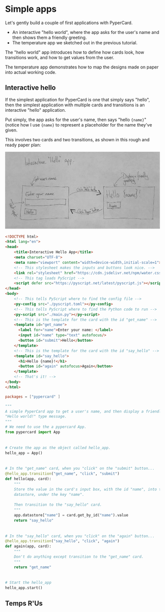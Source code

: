 # Simple apps

Let's gently build a couple of first applications with PyperCard.

* An interactive "hello world", where the app asks for the user's name and then
  shows them a friendly greeting.
* The temperature app we sketched out in the previous tutorial.

The "hello world" app introduces how to define how cards look, how transitions
work, and how to get values from the user.

The temperature app demonstrates how to map the designs made on paper into
actual working code.

## Interactive hello

If the simplest application for PyperCard is one that simply says "hello", then
the simplest application with multiple cards and transitions is an interactive
"hello" application.

Put simply, the app asks for the user's name, then says "hello `{name}`"
(notice how I use `{name}` to represent a placeholder for the name they've
given.

This involves two cards and two transitions, as shown in this rough and ready
paper plan:

<img alt="A paper based design for an interactive hello app." src="_static/hello_app.png" style="border: none;">




```html
<!DOCTYPE html>
<html lang="en">
<head>
    <title>Interactive Hello App</title>
    <meta charset="UTF-8">
    <meta name="viewport" content="width=device-width,initial-scale=1">
    <!-- This stylesheet makes the inputs and buttons look nice. -->
    <link rel="stylesheet" href="https://cdn.jsdelivr.net/npm/water.css@2/out/water.css">
    <!-- This tag loads PyScript -->
    <script defer src="https://pyscript.net/latest/pyscript.js"></script>
</head>
<body>
    <!-- This tells PyScript where to find the config file -->
    <py-config src="./pyscript.toml"></py-config>
    <!-- This tells PyScript where to find the Python code to run -->
    <py-script src="./main.py"></py-script>
    <!-- This is the template for the card with the id "get_name" -->
    <template id="get_name">
      <label for="name">Enter your name: </label>
      <input id="name" type="text" autofocus/>
      <button id="submit">Hello</button>
    </template>
    <!-- This is the template for the card with the id "say_hello" -->
    <template id="say_hello">
      <h1>Hello {name}!</h1>
      <button id="again" autofocus>Again</button>
    </template>
    <!-- That's it! -->
</body>
</html>
```

```toml
packages = ["pypercard" ]
```

```python
"""
A simple PyperCard app to get a user's name, and then display a friendly
"Hello world!" type message.
"""
# We need to use the a pypercard App.
from pypercard import App


# Create the app as the object called hello_app.
hello_app = App()


# In the "get_name" card, when you "click" on the "submit" button...
@hello_app.transition("get_name", "click", "submit")
def hello(app, card):
    """
    Store the value in the card's input box, with the id "name", into the app's
    datastore, under the key "name".

    Then transition to the "say_hello" card.
    """
    app.datastore["name"] = card.get_by_id("name").value
    return "say_hello"


# In the "say_hello" card, when you "click" on the "again" button...
@hello_app.transition("say_hello", "click", "again")
def again(app, card):
    """
    Don't do anything except transition to the "get_name" card.
    """
    return "get_name"


# Start the hello_app 
hello_app.start()
```

## Temps R'Us

